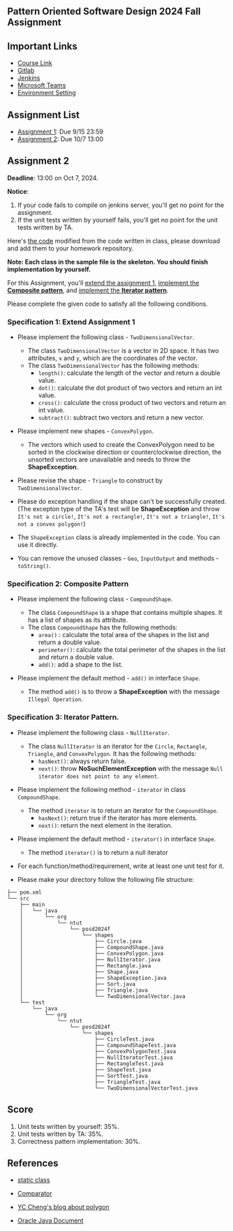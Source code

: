 ## Pattern Oriented Software Design 2024 Fall Assignment

## Important Links
- [Course Link](http://140.124.181.100/yccheng/posd2024f)
- [Gitlab](http://140.124.181.100)
- [Jenkins](http://140.124.181.97:8080)
- [Microsoft Teams](https://teams.microsoft.com/l/team/19%3AoQBubdF152LO2WVrJMRHVX7rOx0wb_v4twMSorq8Va81%40thread.tacv2/conversations?groupId=f0cff185-d612-415d-8bf9-76ed37baeee0&tenantId=dfb5e216-2b8a-4b32-b1cb-e786a1095218)
- [Environment Setting](http://140.124.181.100/course/posd2024f_ta/tree/environment_setting)

## Assignment List

* [Assignment 1](http://140.124.181.100/course/posd2024f_ta/tree/assignment1): Due 9/15 23:59
* [Assignment 2](#assignment-2): Due 10/7 13:00

## Assignment 2
**Deadline**: 13:00 on Oct 7, 2024.

**Notice**: 
1. If your code fails to compile on jenkins server, you'll get no point for the assignment. 
2. If the unit tests written by yourself fails, you'll get no point for the unit tests written by TA.

Here's [the code](http://140.124.181.100/course/posd2024f_ta/-/tree/assignment_template_code) modified from the code written in class, please download and add them to your homework repository.

**Note: Each class in the sample file is the skeleton. You should finish implementation by yourself.**

For this Assignment, you'll [extend the assignment 1](#specification-1-extend-assignment-1), [implement the **Composite pattern**](#specification-2-composite-pattern), and [implement the **Iterator pattern**](#specification-3-iterator-pattern).

Please complete the given code to satisfy all the following conditions.

### Specification 1: Extend Assignment 1
* Please implement the following class - `TwoDimensionalVector`.
	- The class `TwoDimensionalVector` is a vector in 2D space. It has two attributes, `x` and `y`, which are the coordinates of the vector.
	- The class `TwoDimensionalVector` has the following methods:
		- `length()`: calculate the length of the vector and return a double value.
		- `dot()`: calculate the dot product of two vectors and return an int value.
		- `cross()`: calculate the cross product of two vectors and return an int value.
		- `subtract()`: subtract two vectors and return a new vector.

* Please implement new shapes - `ConvexPolygon`.
	- The vectors which used to create the ConvexPolygon need to be sorted in the clockwise direction or counterclockwise direction, the unsorted vectors are unavailable and needs to throw the **ShapeException**.

* Please revise the shape - `Triangle` to construct by `TwoDimensionalVector`.

* Please do exception handling if the shape can't be successfully created.(The excepton type of the TA's test will be **ShapeException** and throw `It's not a circle!`, `It's not a rectangle!`, `It's not a triangle!`, `It's not a convex polygon!`)

* The `ShapeException` class is already implemented in the code. You can use it directly.

* You can remove the unused classes - `Geo`, `InputOutput` and methods - `toString()`.

### Specification 2: Composite Pattern
* Please implement the following class - `CompoundShape`.
	- The class `CompoundShape` is a shape that contains multiple shapes. It has a list of shapes as its attribute.
	- The class `CompoundShape` has the following methods:
		- `area()` : calculate the total area of the shapes in the list and return a double value.
		- `perimeter()`: calculate the total perimeter of the shapes in the list and return a double value.
		- `add()`: add a shape to the list.

* Please implement the default method - `add()` in interface `Shape`.
    - The method `add()` is to throw a **ShapeException** with the message `Illegal Operation`.

### Specification 3: Iterator Pattern.
* Please implement the following class - `NullIterator`.
	- The class `NullIterator` is an iterator for the `Circle`, `Rectangle`, `Triangle`, and `ConvexPolygon`. It has the following methods:
		- `hasNext()`: always return false.
		- `next()`: throw **NoSuchElementException** with the message `Null iterator does not point to any element`.

* Please implement the following method - `iterator` in class `CompoundShape`.
	- The method `iterator` is to return an iterator for the `CompoundShape`.
		- `hasNext()`: return true if the iterator has more elements.
		- `next()`: return the next element in the iteration.

* Please implement the default method - `iterator()` in interface `Shape`.
    - The method `iterator()` is to return a null iterator


* For each function/method/requirement, write at least one unit test for it.

* Please make your directory follow the following file structure:

```
├── pom.xml
└── src
    ├── main
    │   └── java
    │       └── org
    │           └── ntut
    │               └── posd2024f
    │                   └── shapes
    │                       ├── Circle.java
    │                       ├── CompoundShape.java
    │                       ├── ConvexPolygon.java
    │                       ├── NullIterator.java
    │                       ├── Rectangle.java
    │                       ├── Shape.java
    │                       ├── ShapeException.java
    │                       ├── Sort.java
    │                       ├── Triangle.java
    │                       └── TwoDimensionalVector.java
    └── test
        └── java
            └── org
                └── ntut
                    └── posd2024f
                        └── shapes
                            ├── CircleTest.java
                            ├── CompoundShapeTest.java
                            ├── ConvexPolygonTest.java
                            ├── NullIteratorTest.java
                            ├── RectangleTest.java
                            ├── ShapeTest.java
                            ├── SortTest.java
                            ├── TriangleTest.java
                            └── TwoDimensionalVectorTest.java
```
## Score
1. Unit tests written by yourself: 35%.
2. Unit tests written by TA: 35%.
3. Correctness pattern implementation: 30%.

## References
* [static class](https://www.geeksforgeeks.org/static-class-in-java/)

* [Comparator](https://docs.oracle.com/javase/8/docs/api/java/util/Comparator.html)

* [YC Cheng's blog about polygon](http://htsicpp.blogspot.com/2014/10/convex-polygon.html)

* [Oracle Java Document](https://docs.oracle.com/javase/8/docs/api/index.html)


